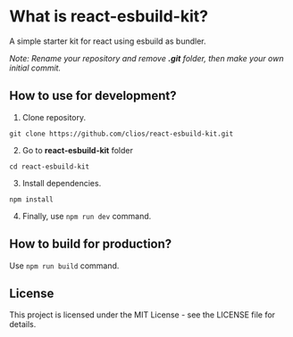 # What is react-esbuild-kit?

A simple starter kit for react using esbuild as bundler.

_Note: Rename your repository and remove **.git** folder, then make your own initial commit._

## How to use for development?

1. Clone repository.

```
git clone https://github.com/clios/react-esbuild-kit.git
```

2. Go to **react-esbuild-kit** folder

```
cd react-esbuild-kit
```

3. Install dependencies.

```
npm install
```

4. Finally, use `npm run dev` command.

## How to build for production?

Use `npm run build` command.

## License

This project is licensed under the MIT License - see the LICENSE file for details.
